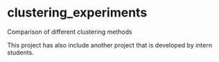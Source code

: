 # clustering_experiments
Comparison of different clustering methods

This project has also include another project that is developed by intern students.
